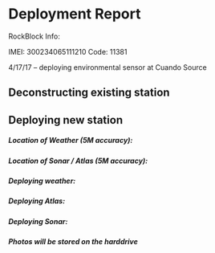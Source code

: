 # Deployment Report

RockBlock Info: 

IMEI:  300234065111210
Code: 11381

4/17/17 – deploying environmental sensor at Cuando Source

## Deconstructing existing station 

## Deploying new station

##### Location of Weather (5M accuracy): 

##### Location of Sonar / Atlas (5M accuracy):  

##### Deploying weather: 

##### Deploying Atlas: 

##### Deploying Sonar:

##### Photos will be stored on the harddrive 
